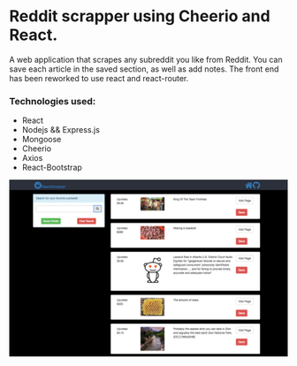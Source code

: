 # Reddit scrapper using Cheerio and React.


A web application that scrapes any subreddit you like from Reddit. You can save each article in the saved section, as well as add notes. The front end has been reworked to use react and react-router.

### Technologies used:

* React
* Nodejs && Express.js
* Mongoose
* Cheerio
* Axios
* React-Bootstrap



![Alt text](https://raw.githubusercontent.com/psingh24/reactScrapper/master/public/assets/image/github.png "scrapper")